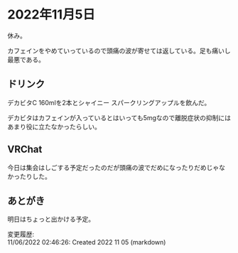 # 2022年11月5日

休み。

カフェインをやめていっているので頭痛の波が寄せては返している。足も痛いし最悪である。

## ドリンク

デカビタC 160mlを2本とシャイニー スパークリングアップルを飲んだ。

デカビタはカフェインが入っているとはいっても5mgなので離脱症状の抑制にはあまり役に立たなかったらしい。

## VRChat

今日は集会はしごする予定だったのだが頭痛の波でだめになったりだめじゃなかったりした。

## あとがき

明日はちょっと出かける予定。

変更履歴:  
11/06/2022 02:46:26: Created 2022 11 05 (markdown)  
